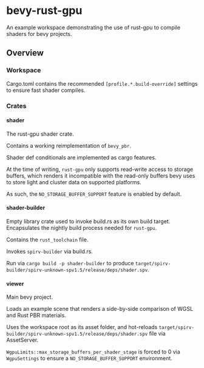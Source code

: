# bevy-rust-gpu

An example workspace demonstrating the use of rust-gpu to compile shaders for bevy projects.

## Overview

### Workspace

Cargo.toml contains the recommended `[profile.*.build-override]` settings to ensure fast shader compiles.

### Crates

#### shader

The rust-gpu shader crate.

Contains a working reimplementation of `bevy_pbr`.

Shader def conditionals are implemented as cargo features.

At the time of writing, `rust-gpu` only supports read-write access to storage buffers,
which renders it incompatible with the read-only buffers bevy uses to store light and cluster data on supported platforms.

As such, the `NO_STORAGE_BUFFER_SUPPORT` feature is enabled by default.

#### shader-builder

Empty library crate used to invoke build.rs as its own build target.
Encapsulates the nightly build process needed for `rust-gpu`.

Contains the `rust_toolchain` file.

Invokes `spirv-builder` via build.rs.

Run via `cargo build -p shader-builder` to produce `target/spirv-builder/spirv-unknown-spv1.5/release/deps/shader.spv`.

#### viewer

Main bevy project.

Loads an example scene that renders a side-by-side comparison of WGSL and Rust PBR materials.

Uses the workspace root as its asset folder, and hot-reloads `target/spirv-builder/spirv-unknown-spv1.5/release/deps/shader.spv` file via AssetServer.

`WgpuLimits::max_storage_buffers_per_shader_stage` is forced to 0 via `WgpuSettings` to ensure a `NO_STORAGE_BUFFER_SUPPORT` environment.
